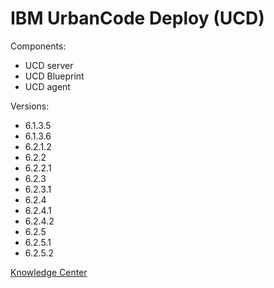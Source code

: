 # IBM UrbanCode Deploy (UCD)

Components:

* UCD server
* UCD Blueprint
* UCD agent

Versions:

* 6.1.3.5
* 6.1.3.6
* 6.2.1.2
* 6.2.2
* 6.2.2.1
* 6.2.3
* 6.2.3.1
* 6.2.4
* 6.2.4.1
* 6.2.4.2
* 6.2.5
* 6.2.5.1
* 6.2.5.2

[Knowledge Center][1]

[1]: https://www.ibm.com/support/knowledgecenter/SS4GSP "Title"
